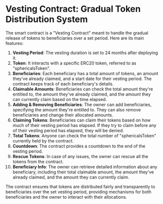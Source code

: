 # Vesting Contract: Gradual Token Distribution System

The smart contract is a "Vesting Contract" meant to handle the gradual release of tokens to beneficiaries over a set period. Here are its main features:

1. **Vesting Period**: The vesting duration is set to 24 months after deploying it.
2. **Token**: It interacts with a specific ERC20 token, referred to as "sphericalsToken".
3. **Beneficiaries**: Each beneficiary has a total amount of tokens, an amount they've already claimed, and a start date for their vesting period. The contract keeps track of each beneficiary's details.
4. **Claimable Amounts**: Beneficiaries can check the total amount they're entitled to, the amount they've already claimed, and the amount they can currently claim based on the time elapsed.
5. **Adding & Removing Beneficiaries**: The owner can add beneficiaries, specifying the amount they're entitled to. They can also remove beneficiaries and change their allocated amounts.
6. **Claiming Tokens**: Beneficiaries can claim their tokens based on how much of their vesting period has elapsed. If they try to claim before any of their vesting period has elapsed, they will be denied.
7. **Total Tokens**: Anyone can check the total number of "sphericalsToken" currently held by the contract.
8. **Countdown**: The contract provides a countdown to the end of the vesting period.
9. **Rescue Tokens**: In case of any issues, the owner can rescue all the tokens from the contract.
10. **Beneficiary Info**: The owner can retrieve detailed information about any beneficiary, including their total claimable amount, the amount they've already claimed, and the amount they can currently claim.

The contract ensures that tokens are distributed fairly and transparently to beneficiaries over the set vesting period, providing mechanisms for both beneficiaries and the owner to interact with their allocations.
